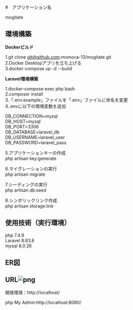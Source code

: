 #　アプリケーション名   

mogitate

## 環境構築
**Dockerビルド**  
  
1.git clone git@github.com:momoca-13/mogitate.git    
2.Docker Desktopアプリを立ち上げる  
3.docker-compose up -d --build  

**Laravel環境構築** 

1.docker-compose exec php bash  
2.composer install  
3.「.env.example」ファイルを「.env」ファイルに命名を変更   
4..envに以下の環境変数を追加  

DB_CONNECTION=mysql   
DB_HOST=mysql   
DB_PORT=3306      
DB_DATABASE=laravel_db    
DB_USERNAME=laravel_user  
DB_PASSWORD=laravel_pass    

5.アプリケーションキーの作成  
php artisan key:generate  

6.マイグレーションの実行  
php artisan migrate  

7.シーディングの実行  
php artisan db:seed  

8.シンボリックリンク作成  
php artisan storage:link

## 使用技術（実行環境）
php 7.4.9  
Laravel 8.83.8  
mysql 8.0.26  

## ER図

## URL![png](https://github.com/user-attachments/assets/300035ac-12e7-4c29-9aa3-8dd46f47e320)

開発環境：http://localhost/ 

php My Admin:http://localhost:8080/
